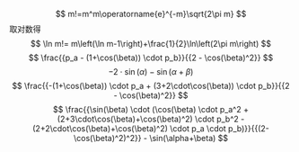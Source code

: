 $$
m!=m^m\operatorname{e}^{-m}\sqrt{2\pi m}
$$
取对数得
$$
\ln m!= m\left(\ln m-1\right)+\frac{1}{2}\ln\left(2\pi m\right)
$$
$$
\frac{{p_a - (1+\cos(\beta)) \cdot p_b}}{{2 - \cos(\beta)^2}}
$$
$$
-2 \cdot \sin(\alpha) - \sin(\alpha+\beta)
$$
$$
\frac{{-(1+\cos(\beta)) \cdot p_a + (3+2\cdot\cos(\beta)) \cdot p_b}}{{2 - \cos(\beta)^2}}
$$
$$
\frac{{\sin(\beta) \cdot (\cos(\beta) \cdot p_a^2 + (2+3\cdot\cos(\beta)+\cos(\beta)^2) \cdot p_b^2 - (2+2\cdot\cos(\beta)+\cos(\beta)^2) \cdot p_a \cdot p_b)}}{{(2-\cos(\beta)^2)^2}} - \sin(\alpha+\beta)
$$
